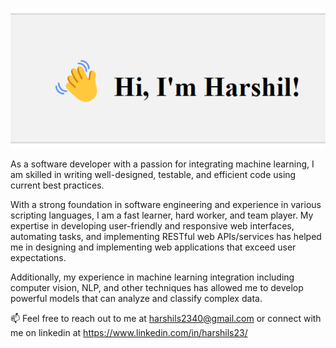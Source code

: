 ![Readme Image](readme.png)

As a software developer with a passion for integrating machine learning, I am skilled in writing well-designed, testable, and efficient code using current best practices.

With a strong foundation in software engineering and experience in various scripting languages, I am a fast learner, hard worker, and team player. My expertise in developing user-friendly and responsive web interfaces, automating tasks, and implementing RESTful web APIs/services has helped me in designing and implementing web applications that exceed user expectations. 

Additionally, my experience in machine learning integration including computer vision, NLP, and other techniques has allowed me to develop powerful models that can analyze and classify complex data.


📫 Feel free to reach out to me at harshils2340@gmail.com or connect with me on linkedin at https://www.linkedin.com/in/harshils23/
